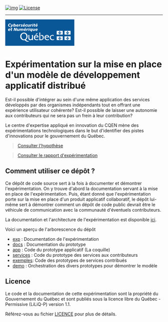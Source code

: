 <!-- ENTETE -->
[![img](https://img.shields.io/badge/Lifecycle-Experimental-339999)](https://www.quebec.ca/gouv/politiques-orientations/vitrine-numeriqc/accompagnement-des-organismes-publics/demarche-conception-services-numeriques)
[![License](https://img.shields.io/badge/Licence-LiLiQ--P-blue)](https://forge.gouv.qc.ca/licence/liliq-p/)

---
![MCN](https://github.com/CQEN-QDCE/.github/blob/main/images/mcn.png)
<!-- FIN ENTETE -->

# Expérimentation sur la mise en place d'un modèle de développement applicatif distribué

Est-il possible d'intégrer au sein d'une même application des services développés par des organismes indépendants tout en offrant une expérience utilisateur cohérente? Est-il possible de laisser une autonomie aux contributeurs qui ne sera pas un frein à leur contribution?

Le centre d'expertise appliqué en innovation du CQEN mène des expérimentations technologiques dans le but d'identifier des pistes d'innovations pour le gouvernement du Québec.

>[Consulter l'hypothèse](exp/hypothese.md)

>[Consulter le rapport d'expérimentation](exp/rapport.md)

## Comment utiliser ce dépôt ?
Ce dépôt de code source sert à la fois à documenter et démontrer l'expérimentation. On y trouve d'abord la documentation servant à la mise en place de l'expérimentation. Puis, étant donné que l'expérimentation porte sur la mise en place d'un produit applicatif collaboratif, le dépôt lui-même sert à démontrer comment un dépôt de code public devrait être le véhicule de communication avec la communauté d'éventuels contributeurs. 

La documentation et l'architecture de l'expérimentation est disponible [ici](exp).

Voici un aperçu de l'arborescence du dépôt

 * [exp](exp) : Documentation de l'expérimentation
 * [docs](docs) : Documentation du prototype
 * [app](app) : Code du prototype applicatif (La coquille)
 * [services](services) : Code du prototype des services aux contributeurs 
 * [exemples](exemples): Code des prototypes de services contribués 
 * [demo](demo) : Orchestration des divers prototypes pour démontrer le modèle 

 ## Licence

Le code et la documentation de cette expérimentation sont la propriété du Gouvernement du Québec et sont publiés sous la licence libre du Québec - Permissive (LiLiQ-P) version 1.1. 

Référez-vous au fichier [LICENCE](LICENCE) pour plus de détails.
